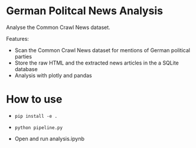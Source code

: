 # German Politcal News Analysis
Analyse the Common Crawl News dataset.

Features:
* Scan the Common Crawl News dataset for mentions of German political parties
* Store the raw HTML and the extracted news articles in the a SQLite database
* Analysis with plotly and pandas

# How to use
* `pip install -e .`

* `python pipeline.py`

* Open and run analysis.ipynb





